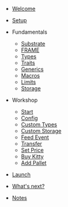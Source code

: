 <!-- docs/_sidebar.md -->

* [Welcome](/)
* [Setup](setup.md)
* Fundamentals
	* [Substrate](core/substrate.md)
	* [FRAME](core/frame.md)
	* [Types](core/types.md)
	* [Traits](core/traits.md)
	* [Generics](core/generics.md)
	* [Macros](core/macros.md)
	* [Limits](core/limits.md)
	* [Storage](core/storage.md)

* Workshop
	* [Start](workshop/start.md)
	* [Config](workshop/config.md)
	* [Custom Types](workshop/custom-types.md)
	* [Custom Storage](workshop/custom-storage.md)
	* [Feed Event](workshop/feed-event.md)
	* [Transfer](workshop/transfer.md)
	* [Set Price](workshop/set-price.md)
	* [Buy Kitty](workshop/buy-kitty.md)
	* [Add Pallet](workshop/add-pallet.md)

* [Launch](workshop/launch.md)
* [What's next?](workshop/whats-next.md)
* [Notes](notes.md)

